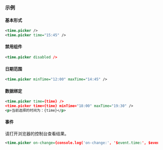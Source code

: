 ### 示例
#### 基本形式

<div class="m-example"></div>

```xml
<time.picker />
<time.picker time="15:45" />
```

#### 禁用组件

<div class="m-example"></div>

```xml
<time.picker disabled />
```

#### 日期范围

<div class="m-example"></div>

```xml
<time.picker minTime="12:00" maxTime="14:45" />
```

#### 数据绑定

<div class="m-example"></div>

```xml
<time.picker time={time} />
<time.picker time={time} minTime="18:00" maxTime="19:30" />
<p>当前选择的时间为：{time}</p>
```

#### 事件

请打开浏览器的控制台查看结果。

<div class="m-example"></div>

```xml
<time.picker on-change={console.log('on-change:', '$event.time:', $event.time)} />
```
